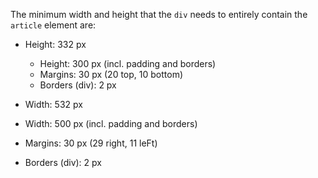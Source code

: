 The minimum width and height that the `div` needs to entirely contain the `article` element are:

- Height: 332 px
  - Height: 300 px (incl. padding and borders)
  - Margins: 30 px (20 top, 10 bottom)
  - Borders (div): 2 px

-  Width: 532 px
  - Width: 500 px (incl. padding and borders)
  - Margins: 30 px (29 right, 11 leFt)
  - Borders (div): 2 px
